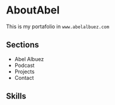 # AboutAbel

This is my portafolio in `www.abelalbuez.com`

## Sections

* Abel Albuez
* Podcast
* Projects
* Contact

## Skills